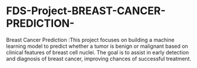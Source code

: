 # FDS-Project-BREAST-CANCER-PREDICTION-
 Breast Cancer Prediction :This project focuses on building a machine learning model to predict whether a tumor is benign or malignant based on clinical features of breast cell nuclei. The goal is to assist in early detection and diagnosis of breast cancer, improving chances of successful treatment.
